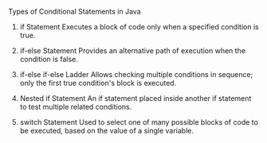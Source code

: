 Types of Conditional Statements in Java
1. if Statement
Executes a block of code only when a specified condition is true.

2. if-else Statement
Provides an alternative path of execution when the condition is false.

3. if-else if-else Ladder
Allows checking multiple conditions in sequence; only the first true condition's block is executed.

4. Nested if Statement
An if statement placed inside another if statement to test multiple related conditions.

5. switch Statement
Used to select one of many possible blocks of code to be executed, based on the value of a single variable.
